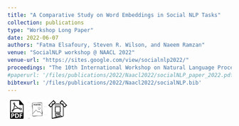 ```yaml
---
title: "A Comparative Study on Word Embeddings in Social NLP Tasks"
collection: publications
type: "Workshop Long Paper"
date: 2022-06-07
authors: "Fatma Elsafoury, Steven R. Wilson, and Naeem Ramzan"
venue: "SocialNLP workshop @ NAACL 2022"
venue-url: "https://sites.google.com/view/socialnlp2022/"
proceedings: "The 10th International Workshop on Natural Language Processing for Social Media"
#paperurl: '/files/publications/2022/Naacl2022/socialNLP_paper_2022.pdf'
bibtexurl: '/files/publications/2022/Naacl2022/socialNLP.bib'
---
```

<a href="/files/publications/2022/Naacl2022/socialNLP_paper_2022.pdf"><img src="/images/paper_symbol.png" alt="Link to paper" style="width:42px;height:42px;"></a>
<a href="/files/publications/2022/Naacl2022/NAACL_poster_2022.pdf"><img src="/images/poster_symbol.jpg" alt="Link to poster" style="width:42px;height:42px;"></a>
<a href="https://github.com/efatmae/Comparative_analysis_word_embeddings_on_social_NLP_tasks"><img src="/images/poster_symbol.png" alt="Link to code" style="width:42px;height:42px;"></a>